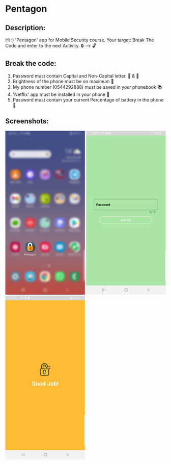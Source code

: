# Pentagon

## Description:
Hi :)
'Pentagon' app for Mobile Security course.
Your target: Break The Code and enter to the next Activity. :lock: --> :unlock:

## Break the code:
1. Password must contain Capital and Non-Capital letter. :older_man: & :baby:
2. Brightness of the phone must be on maximum :high_brightness:
3. My phone number (0544292888) must be saved in your phonebook :books:
4. 'Netflix' app must be installed in your phone :movie_camera: 
5. Password must contain your current Percentage of battery in the phone :battery:

## Screenshots:

<img src="images/pentagon.png" width=250>    <img src="images/main_activity.jpeg" width=250>    <img src="images/success_activity.jpeg" width=250>
